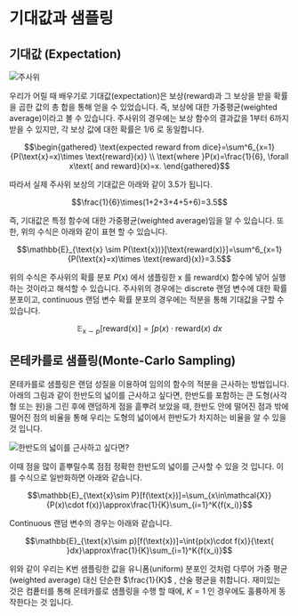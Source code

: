 # 기대값과 샘플링

## 기대값 (Expectation)

![주사위](../assets/lm_rolling_dice.png)

우리가 어릴 때 배우기로 기대값(expectation)은 보상(reward)과 그 보상을 받을 확률을 곱한 값의 총 합을 통해 얻을 수 있었습니다. 즉, 보상에 대한 가중평균(weighted average)이라고 볼 수 있습니다. 주사위의 경우에는 보상 함수의 결과값을 1부터 6까지 받을 수 있지만, 각 보상 값에 대한 확률은 $1/6$ 로 동일합니다.

$$\begin{gathered}
\text{expected reward from dice}=\sum^6_{x=1}{P(\text{x}=x)\times \text{reward}(x)} \\
\text{where }P(x)=\frac{1}{6}, \forall x\text{ and reward}(x)=x.
\end{gathered}$$

따라서 실제 주사위 보상의 기대값은 아래와 같이 3.5가 됩니다.

$$\frac{1}{6}\times(1+2+3+4+5+6)=3.5$$

즉, 기대값은 특정 함수에 대한 가중평균(weighted average)임을 알 수 있습니다. 또한, 위의 수식은 아래와 같이 표현 할 수 있습니다.

$$\mathbb{E}_{\text{x} \sim P(\text{x})}[\text{reward(x)}]=\sum^6_{x=1}{P(\text{x}=x)\times \text{reward}(x)}=3.5$$

위의 수식은 주사위의 확률 분포 $P(\text{x})$ 에서 샘플링한 $\text{x}$ 를 $\text{reward(x)}$ 함수에 넣어 실행하는 것이라고 해석할 수 있습니다. 주사위의 경우에는 discrete 랜덤 변수에 대한 확률 분포이고, continuous 랜덤 변수 확률 분포의 경우에는 적분을 통해 기대값을 구할 수 있습니다.

$$\mathbb{E}_{\text{x}\sim p}[\text{reward(x)}]=\int{p(x)\cdot\text{reward}(x)}\text{ }dx$$

## 몬테카를로 샘플링(Monte-Carlo Sampling)

몬테카를로 샘플링은 랜덤 성질을 이용하여 임의의 함수의 적분을 근사하는 방법입니다. 아래의 그림과 같이 한반도의 넓이를 근사하고 싶다면, 한반도를 포함하는 큰 도형(사각형 또는 원)을 그린 후에 랜덤하게 점을 흩뿌려 보았을 때, 한반도 안에 떨어진 점과 밖에 떨어진 점의 비율을 통해 우리는 도형의 넓이에서 한반도가 차지하는 비율을 알 수 있을 것 입니다.

![한반도의 넓이를 근사하고 싶다면?](../assets/basic_math-korea.png)

이때 점을 많이 흩뿌릴수록 점점 정확한 한반도의 넓이를 근사할 수 있을 것 입니다. 이를 수식으로 일반화하면 아래와 같습니다.

$$\mathbb{E}_{\text{x}\sim P}[f(\text{x})]=\sum_{x\in\mathcal{X}}{P(x)\cdot f(x)}\approx\frac{1}{K}\sum_{i=1}^K{f(x_i)}$$

Continuous 랜덤 변수의 경우는 아래와 같습니다.

$$\mathbb{E}_{\text{x}\sim p}[f(\text{x})]=\int{p(x)\cdot f(x)}{\text{ }dx}\approx\frac{1}{K}\sum_{i=1}^K{f(x_i)}$$

위와 같이 우리는 K번 샘플링한 값을 유니폼(uniform) 분포인 것처럼 다루어 가중 평균(weighted average) 대신 단순한 $\frac{1}{K}$ , 산술 평균을 취합니다. 재미있는 것은 컴픁터를 통해 몬테카를로 샘플링을 수행 할 때에, $K=1$ 인 경우에도 훌륭하게 동작한다는 것 입니다.
